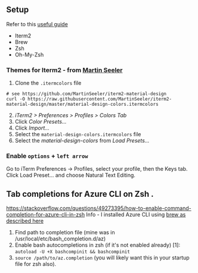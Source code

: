 ## Setup
Refer to this [useful guide](https://github.com/sb2nov/mac-setup)

- Iterm2
- Brew
- Zsh
- Oh-My-Zsh

### Themes for Iterm2 - from [Martin Seeler](https://github.com/MartinSeeler/iterm2-material-design)
1. Clone the `.itermcolors` file
```
# see https://github.com/MartinSeeler/iterm2-material-design
curl -O https://raw.githubusercontent.com/MartinSeeler/iterm2-material-design/master/material-design-colors.itermcolors
```
2. *iTerm2 > Preferences > Profiles > Colors Tab*
3. Click *Color Presets...*
4. Click *Import...*
5. Select the `material-design-colors.itermcolors` file
5. Select the *material-design-colors* from *Load Presets...*

### Enable `options` + `left arrow`
Go to iTerm Preferences → Profiles, select your profile, then the Keys tab. Click Load Preset... and choose Natural Text Editing.


## Tab completions for Azure CLI on Zsh . 
https://stackoverflow.com/questions/49273395/how-to-enable-command-completion-for-azure-cli-in-zsh
Info - I installed Azure CLI using [brew as described here](https://docs.microsoft.com/en-us/cli/azure/install-azure-cli-macos?view=azure-cli-latest)
1. Find path to completion file (mine was in /usr/local/etc/bash_completion.d/az)
2. Enable bash autocompletions in zsh (if it's not enabled already) [1]: 
`autoload -U +X bashcompinit && bashcompinit`
3. `source /path/to/az.completion` (you will likely want this in your startup file for zsh also).
